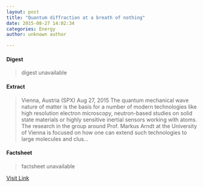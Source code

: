 ```yaml
---
layout: post
title: "Quantum diffraction at a breath of nothing"
date: 2015-08-27 14:02:34
categories: Energy
author: unknown author

---
```



#### Digest
>digest unavailable

#### Extract
>Vienna, Austria (SPX) Aug 27, 2015 The quantum mechanical wave nature of matter is the basis for a number of modern technologies like high resolution electron microscopy, neutron-based studies on solid state materials or highly sensitive inertial sensors working with atoms. The research in the group around Prof. Markus Arndt at the University of Vienna is focused on how one can extend such technologies to large molecules and clus...

#### Factsheet
>factsheet unavailable

[Visit Link](http://www.spacedaily.com/reports/Quantum_diffraction_at_a_breath_of_nothing_999.html)


